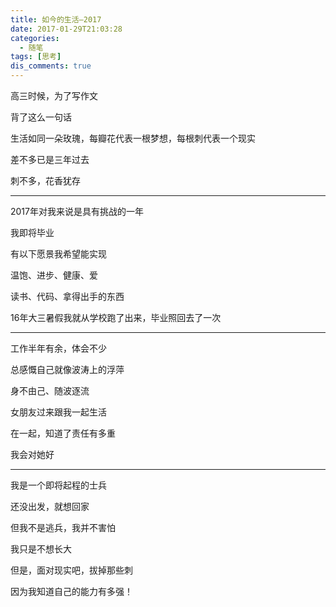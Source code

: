 ```yaml
---
title: 如今的生活—2017
date: 2017-01-29T21:03:28
categories:
  - 随笔
tags: [思考]
dis_comments: true
---
```


高三时候，为了写作文

背了这么一句话

生活如同一朵玫瑰，每瓣花代表一根梦想，每根刺代表一个现实

差不多已是三年过去

刺不多，花香犹存

---

2017年对我来说是具有挑战的一年

我即将毕业

有以下愿景我希望能实现

温饱、进步、健康、爱

读书、代码、拿得出手的东西

16年大三暑假我就从学校跑了出来，毕业照回去了一次

---

工作半年有余，体会不少

总感慨自己就像波涛上的浮萍

身不由己、随波逐流

女朋友过来跟我一起生活

在一起，知道了责任有多重

我会对她好

---

我是一个即将起程的士兵

还没出发，就想回家

但我不是逃兵，我并不害怕

我只是不想长大

但是，面对现实吧，拔掉那些刺

因为我知道自己的能力有多强！
